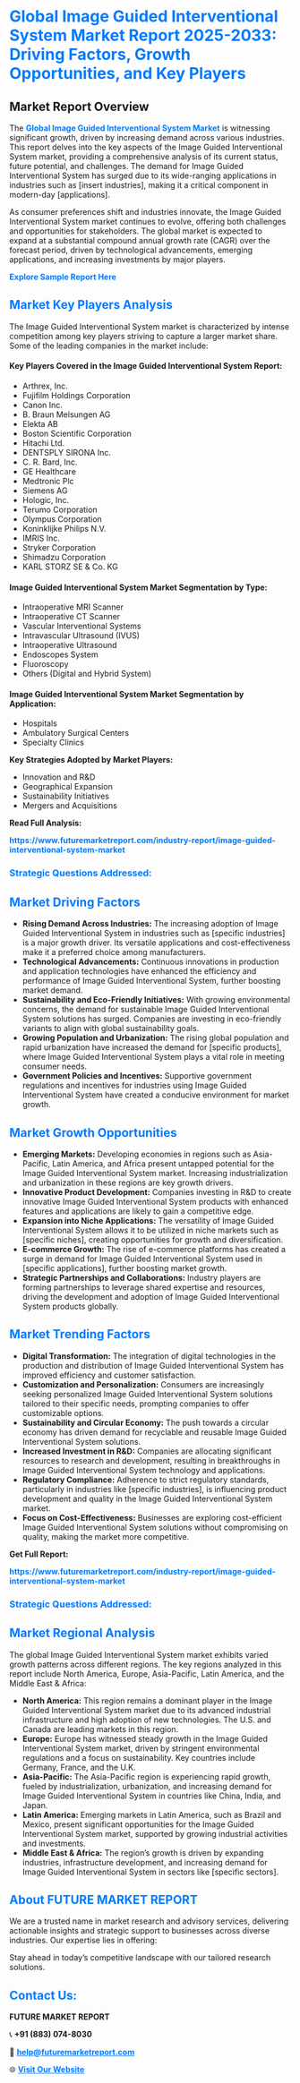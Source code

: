 <h1 style="color: #007BFF;">Global Image Guided Interventional System Market Report 2025-2033: Driving Factors, Growth Opportunities, and Key Players</h1>

<section id="overview">
<h2>Market Report Overview</h2>
<p>The <a href="https://www.futuremarketreport.com/industry-report/image-guided-interventional-system-market" style="color: #007BFF; text-decoration: none;"><strong>Global Image Guided Interventional System Market</strong></a> is witnessing significant growth, driven by increasing demand across various industries. This report delves into the key aspects of the Image Guided Interventional System market, providing a comprehensive analysis of its current status, future potential, and challenges. The demand for Image Guided Interventional System has surged due to its wide-ranging applications in industries such as [insert industries], making it a critical component in modern-day [applications].</p>
<p>As consumer preferences shift and industries innovate, the Image Guided Interventional System market continues to evolve, offering both challenges and opportunities for stakeholders. The global market is expected to expand at a substantial compound annual growth rate (CAGR) over the forecast period, driven by technological advancements, emerging applications, and increasing investments by major players.</p>
</section>

<section id="overview">
<p><a href="https://www.futuremarketreport.com/request-sample/reportId=79513" style="color: #007BFF; text-decoration: none;"><strong>Explore Sample Report Here</strong></a></p>
</section>

<section id="key-players">
<h2 style="color: #007BFF;">Market Key Players Analysis</h2>
<p>The Image Guided Interventional System market is characterized by intense competition among key players striving to capture a larger market share. Some of the leading companies in the market include:</p>
<h4>Key Players Covered in the Image Guided Interventional System Report:</h4>
<ul><li>Arthrex, Inc.</li><li>Fujifilm Holdings Corporation</li><li>Canon Inc.</li><li>B. Braun Melsungen AG</li><li>Elekta AB</li><li>Boston Scientific Corporation</li><li>Hitachi Ltd.</li><li>DENTSPLY SIRONA Inc.</li><li>C. R. Bard, Inc.</li><li>GE Healthcare</li><li>Medtronic Plc</li><li>Siemens AG</li><li>Hologic, Inc.</li><li>Terumo Corporation</li><li>Olympus Corporation</li><li>Koninklijke Philips N.V.</li><li>IMRIS Inc.</li><li>Stryker Corporation</li><li>Shimadzu Corporation</li><li>KARL STORZ SE &amp; Co. KG</li></ul>
<h4>Image Guided Interventional System Market Segmentation by Type:</h4>
<ul><li>Intraoperative MRI Scanner</li><li>Intraoperative CT Scanner</li><li>Vascular Interventional Systems</li><li>Intravascular Ultrasound (IVUS)</li><li>Intraoperative Ultrasound</li><li>Endoscopes System</li><li>Fluoroscopy</li><li>Others (Digital and Hybrid System)</li></ul>

<h4>Image Guided Interventional System Market Segmentation by Application:</h4>
<ul><li>Hospitals</li><li>Ambulatory Surgical Centers</li><li>Specialty Clinics</li></ul>
<p><strong>Key Strategies Adopted by Market Players:</strong></p>
<ul>
<li>Innovation and R&D</li>
<li>Geographical Expansion</li>
<li>Sustainability Initiatives</li>
<li>Mergers and Acquisitions</li>
</ul>
</section>

<section>
<p><strong>Read Full Analysis: </strong></p><a href="https://www.futuremarketreport.com/industry-report/image-guided-interventional-system-market" style="color: #007BFF; text-decoration: none;"><strong>https://www.futuremarketreport.com/industry-report/image-guided-interventional-system-market</strong></a>
<h3 style="color: #007BFF;">Strategic Questions Addressed:</h3>
</section>

<section id="driving-factors">
<h2 style="color: #007BFF;">Market Driving Factors</h2>
<ul>
<li><strong>Rising Demand Across Industries:</strong> The increasing adoption of Image Guided Interventional System in industries such as [specific industries] is a major growth driver. Its versatile applications and cost-effectiveness make it a preferred choice among manufacturers.</li>
<li><strong>Technological Advancements:</strong> Continuous innovations in production and application technologies have enhanced the efficiency and performance of Image Guided Interventional System, further boosting market demand.</li>
<li><strong>Sustainability and Eco-Friendly Initiatives:</strong> With growing environmental concerns, the demand for sustainable Image Guided Interventional System solutions has surged. Companies are investing in eco-friendly variants to align with global sustainability goals.</li>
<li><strong>Growing Population and Urbanization:</strong> The rising global population and rapid urbanization have increased the demand for [specific products], where Image Guided Interventional System plays a vital role in meeting consumer needs.</li>
<li><strong>Government Policies and Incentives:</strong> Supportive government regulations and incentives for industries using Image Guided Interventional System have created a conducive environment for market growth.</li>
</ul>
</section>

<section id="growth-opportunities">
<h2 style="color: #007BFF;">Market Growth Opportunities</h2>
<ul>
<li><strong>Emerging Markets:</strong> Developing economies in regions such as Asia-Pacific, Latin America, and Africa present untapped potential for the Image Guided Interventional System market. Increasing industrialization and urbanization in these regions are key growth drivers.</li>
<li><strong>Innovative Product Development:</strong> Companies investing in R&D to create innovative Image Guided Interventional System products with enhanced features and applications are likely to gain a competitive edge.</li>
<li><strong>Expansion into Niche Applications:</strong> The versatility of Image Guided Interventional System allows it to be utilized in niche markets such as [specific niches], creating opportunities for growth and diversification.</li>
<li><strong>E-commerce Growth:</strong> The rise of e-commerce platforms has created a surge in demand for Image Guided Interventional System used in [specific applications], further boosting market growth.</li>
<li><strong>Strategic Partnerships and Collaborations:</strong> Industry players are forming partnerships to leverage shared expertise and resources, driving the development and adoption of Image Guided Interventional System products globally.</li>
</ul>
</section>

<section id="trending-factors">
<h2 style="color: #007BFF;">Market Trending Factors</h2>
<ul>
<li><strong>Digital Transformation:</strong> The integration of digital technologies in the production and distribution of Image Guided Interventional System has improved efficiency and customer satisfaction.</li>
<li><strong>Customization and Personalization:</strong> Consumers are increasingly seeking personalized Image Guided Interventional System solutions tailored to their specific needs, prompting companies to offer customizable options.</li>
<li><strong>Sustainability and Circular Economy:</strong> The push towards a circular economy has driven demand for recyclable and reusable Image Guided Interventional System solutions.</li>
<li><strong>Increased Investment in R&D:</strong> Companies are allocating significant resources to research and development, resulting in breakthroughs in Image Guided Interventional System technology and applications.</li>
<li><strong>Regulatory Compliance:</strong> Adherence to strict regulatory standards, particularly in industries like [specific industries], is influencing product development and quality in the Image Guided Interventional System market.</li>
<li><strong>Focus on Cost-Effectiveness:</strong> Businesses are exploring cost-efficient Image Guided Interventional System solutions without compromising on quality, making the market more competitive.</li>
</ul>
</section>

<section>
<p><strong>Get Full Report: </strong></p><a href="https://www.futuremarketreport.com/industry-report/image-guided-interventional-system-market" style="color: #007BFF; text-decoration: none;"><strong>https://www.futuremarketreport.com/industry-report/image-guided-interventional-system-market</strong></a>
<h3 style="color: #007BFF;">Strategic Questions Addressed:</h3>
</section>


<section id="regional-analysis">
<h2 style="color: #007BFF;">Market Regional Analysis</h2>
<p>The global Image Guided Interventional System market exhibits varied growth patterns across different regions. The key regions analyzed in this report include North America, Europe, Asia-Pacific, Latin America, and the Middle East & Africa:</p>
<ul>
<li><strong>North America:</strong> This region remains a dominant player in the Image Guided Interventional System market due to its advanced industrial infrastructure and high adoption of new technologies. The U.S. and Canada are leading markets in this region.</li>
<li><strong>Europe:</strong> Europe has witnessed steady growth in the Image Guided Interventional System market, driven by stringent environmental regulations and a focus on sustainability. Key countries include Germany, France, and the U.K.</li>
<li><strong>Asia-Pacific:</strong> The Asia-Pacific region is experiencing rapid growth, fueled by industrialization, urbanization, and increasing demand for Image Guided Interventional System in countries like China, India, and Japan.</li>
<li><strong>Latin America:</strong> Emerging markets in Latin America, such as Brazil and Mexico, present significant opportunities for the Image Guided Interventional System market, supported by growing industrial activities and investments.</li>
<li><strong>Middle East & Africa:</strong> The region’s growth is driven by expanding industries, infrastructure development, and increasing demand for Image Guided Interventional System in sectors like [specific sectors].</li>
</ul>
</section>

<footer>
<h2 style="color: #007BFF;">About FUTURE MARKET REPORT</h2>
<p>We are a trusted name in market research and advisory services, delivering actionable insights and strategic support to businesses across diverse industries. Our expertise lies in offering:</p>

<p>Stay ahead in today’s competitive landscape with our tailored research solutions.</p>

<h2 style="color: #007BFF;">Contact Us:</h2>
<p><strong>FUTURE MARKET REPORT</strong></p>
<p>📞 <strong>+91 (883) 074-8030</strong></p>
<p>📧 <strong><a href="mailto:help@futuremarketreport.com" style="color: #007BFF;">help@futuremarketreport.com</a></strong></p>
<p>🌐 <strong><a href="https://www.futuremarketreport.com/" style="color: #007BFF;">Visit Our Website</a></strong></p>
</footer>